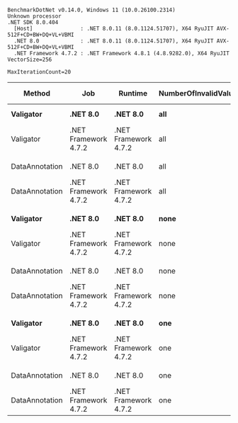 ```

BenchmarkDotNet v0.14.0, Windows 11 (10.0.26100.2314)
Unknown processor
.NET SDK 8.0.404
  [Host]               : .NET 8.0.11 (8.0.1124.51707), X64 RyuJIT AVX-512F+CD+BW+DQ+VL+VBMI
  .NET 8.0             : .NET 8.0.11 (8.0.1124.51707), X64 RyuJIT AVX-512F+CD+BW+DQ+VL+VBMI
  .NET Framework 4.7.2 : .NET Framework 4.8.1 (4.8.9282.0), X64 RyuJIT VectorSize=256

MaxIterationCount=20  

```
| Method         | Job                  | Runtime              | NumberOfInvalidValues | Mean       | Error     | StdDev    | Ratio | RatioSD | Gen0   | Gen1   | Gen2   | Allocated | Alloc Ratio |
|--------------- |--------------------- |--------------------- |---------------------- |-----------:|----------:|----------:|------:|--------:|-------:|-------:|-------:|----------:|------------:|
| **Valigator**      | **.NET 8.0**             | **.NET 8.0**             | **all**                   |   **477.3 ns** |   **2.86 ns** |   **2.39 ns** |  **0.76** |    **0.01** |      **-** |      **-** |      **-** |         **-** |        **0.00** |
| Valigator      | .NET Framework 4.7.2 | .NET Framework 4.7.2 | all                   |   631.9 ns |   6.55 ns |   5.12 ns |  1.00 |    0.01 | 0.0124 | 0.0057 | 0.0010 |      75 B |        1.00 |
|                |                      |                      |                       |            |           |           |       |         |        |        |        |           |             |
| DataAnnotation | .NET 8.0             | .NET 8.0             | all                   | 1,692.8 ns |  16.77 ns |  14.01 ns |  0.22 |    0.00 | 0.3834 | 0.0019 |      - |    3208 B |        0.50 |
| DataAnnotation | .NET Framework 4.7.2 | .NET Framework 4.7.2 | all                   | 7,737.0 ns |  71.85 ns |  60.00 ns |  1.00 |    0.01 | 1.0071 | 0.0076 |      - |    6371 B |        1.00 |
|                |                      |                      |                       |            |           |           |       |         |        |        |        |           |             |
| **Valigator**      | **.NET 8.0**             | **.NET 8.0**             | **none**                  |   **630.3 ns** |   **6.79 ns** |   **5.30 ns** |  **0.81** |    **0.01** |      **-** |      **-** |      **-** |         **-** |        **0.00** |
| Valigator      | .NET Framework 4.7.2 | .NET Framework 4.7.2 | none                  |   777.9 ns |   8.62 ns |   7.20 ns |  1.00 |    0.01 | 0.0124 | 0.0057 | 0.0010 |      75 B |        1.00 |
|                |                      |                      |                       |            |           |           |       |         |        |        |        |           |             |
| DataAnnotation | .NET 8.0             | .NET 8.0             | none                  | 2,452.2 ns | 229.95 ns | 264.81 ns |  0.32 |    0.03 | 0.3815 |      - |      - |    3208 B |        0.50 |
| DataAnnotation | .NET Framework 4.7.2 | .NET Framework 4.7.2 | none                  | 7,784.1 ns |  76.63 ns |  59.83 ns |  1.00 |    0.01 | 1.0071 |      - |      - |    6371 B |        1.00 |
|                |                      |                      |                       |            |           |           |       |         |        |        |        |           |             |
| **Valigator**      | **.NET 8.0**             | **.NET 8.0**             | **one**                   |   **581.2 ns** |   **6.53 ns** |   **5.46 ns** |  **0.74** |    **0.01** |      **-** |      **-** |      **-** |         **-** |        **0.00** |
| Valigator      | .NET Framework 4.7.2 | .NET Framework 4.7.2 | one                   |   784.0 ns |  12.01 ns |   9.37 ns |  1.00 |    0.02 | 0.0124 | 0.0057 | 0.0010 |      75 B |        1.00 |
|                |                      |                      |                       |            |           |           |       |         |        |        |        |           |             |
| DataAnnotation | .NET 8.0             | .NET 8.0             | one                   | 1,743.9 ns |  18.64 ns |  17.44 ns |  0.29 |    0.01 | 0.3357 |      - |      - |    2808 B |        0.52 |
| DataAnnotation | .NET Framework 4.7.2 | .NET Framework 4.7.2 | one                   | 6,082.0 ns | 110.14 ns | 117.84 ns |  1.00 |    0.03 | 0.8621 | 0.0076 |      - |    5440 B |        1.00 |
